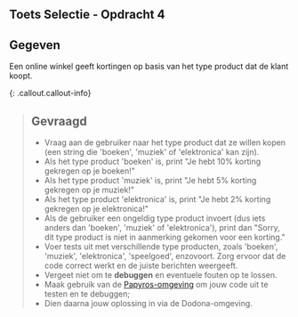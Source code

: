 ## Toets Selectie - Opdracht 4

## Gegeven

Een online winkel geeft kortingen op basis van het type product dat de klant koopt.

{: .callout.callout-info}
> ## Gevraagd
> * Vraag aan de gebruiker naar het type product dat ze willen kopen (een string die 'boeken', 'muziek' of 'elektronica' kan zijn).
> * Als het type product 'boeken' is, print "Je hebt 10% korting gekregen op je boeken!"
> * Als het type product 'muziek' is, print "Je hebt 5% korting gekregen op je muziek!"
> * Als het type product 'elektronica' is, print "Je hebt 2% korting gekregen op je elektronica!"
> * Als de gebruiker een ongeldig type product invoert (dus iets anders dan 'boeken', 'muziek' of 'elektronica'), print dan "Sorry, dit type product is niet in aanmerking gekomen voor een korting."
> * Voer tests uit met verschillende type producten, zoals 'boeken', 'muziek', 'elektronica', 'speelgoed', enzovoort. Zorg ervoor dat de code correct werkt en de juiste berichten weergeeft.
> * Vergeet niet om te **debuggen** en eventuele fouten op te lossen.
> * Maak gebruik van de [Papyros-omgeving](https://papyros.dodona.be/?locale=nl&language=JavaScript) om jouw code uit te testen en te debuggen;
> * Dien daarna jouw oplossing in via de Dodona-omgeving.
